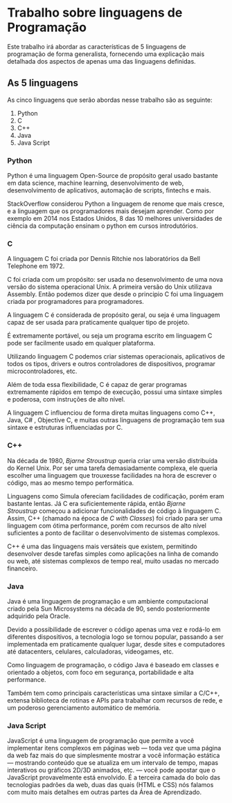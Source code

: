 # Trabalho sobre linguagens de Programação

Este trabalho irá abordar as características de 5 linguagens de programação de forma generalista, fornecendo uma explicação mais detalhada dos aspectos de apenas uma das linguagens definidas.

## As 5 linguagens

As cinco linguagens que serão abordas nesse trabalho são as seguinte:

1. Python
2. C
3. C++
4. Java
5. Java Script 

### Python

Python é uma linguagem Open-Source de propósito geral usado bastante em data science, machine learning, desenvolvimento de web, desenvolvimento de aplicativos, automação de scripts, fintechs e mais.

StackOverflow considerou Python a linguagem de renome que mais cresce, e a linguagem que os programadores mais desejam aprender. Como por exemplo em 2014 nos Estados Unidos, 8 das 10 melhores universidades de ciência da computação ensinam o python em cursos introdutórios.

### C

A linguagem C foi criada por Dennis Ritchie nos laboratórios da Bell Telephone em 1972.

C foi criada com um propósito: ser usada no desenvolvimento de uma nova versão do sistema operacional Unix. A primeira versão do Unix utilizava Assembly. Então podemos dizer que desde o principio C foi uma linguagem criada por programadores para programadores.

A linguagem C é considerada de propósito geral, ou seja é uma linguagem capaz de ser usada para praticamente qualquer tipo de projeto.

É extremamente portável, ou seja um programa escrito em linguagem C pode ser facilmente usado em qualquer plataforma.

Utilizando linguagem C podemos criar sistemas operacionais, aplicativos de todos os tipos, drivers e outros controladores de dispositivos, programar microcontroladores, etc.

Além de toda essa flexibilidade, C é capaz de gerar programas extremamente rápidos em tempo de execução, possui uma sintaxe simples e poderosa, com instruções de alto nível.

A linguagem C influenciou de forma direta muitas linguagens como C++, Java, C# , Objective C, e muitas outras linguagens de programação tem sua sintaxe e estruturas influenciadas por C.

### C++

Na década de 1980, *Bjarne Stroustrup* queria criar uma versão distribuída do Kernel Unix. Por ser uma tarefa demasiadamente complexa, ele queria escolher uma linguagem que trouxesse facilidades na hora de escrever o código, mas ao mesmo tempo performática.

Linguagens como Simula ofereciam facilidades de codificação, porém eram bastante lentas. Já C era suficientemente rápida, então *Bjarne Stroustrup* começou a adicionar funcionalidades de código à linguagem C. Assim, C++ (chamado na época de *C with Classes*) foi criado para ser uma linguagem com ótima performance, porém com recursos de alto nível suficientes a ponto de facilitar o desenvolvimento de sistemas complexos.

C++ é uma das linguagens mais versáteis que existem, permitindo desenvolver desde tarefas simples como aplicações na linha de comando ou web, até sistemas complexos de tempo real, muito usadas no mercado financeiro.

### Java

Java é uma linguagem de programação e um ambiente computacional criado pela Sun Microsystems na década de 90, sendo posteriormente adquirido pela Oracle.

Devido a possibilidade de escrever o código apenas uma vez e rodá-lo em diferentes dispositivos, a tecnologia logo se tornou popular, passando a ser implementada em praticamente qualquer lugar, desde sites e computadores até datacenters, celulares, calculadoras, videogames, etc.

Como linguagem de programação, o código Java é baseado em classes e orientado a objetos, com foco em segurança, portabilidade e alta performance.

Também tem como principais características uma sintaxe similar a C/C++, extensa biblioteca de rotinas e APIs para trabalhar com recursos de rede, e um poderoso gerenciamento automático de memória.

### Java Script

JavaScript é uma linguagem de programação que permite a você implementar itens complexos em páginas web — toda vez que uma página da web faz mais do que simplesmente mostrar a você informação estática — mostrando conteúdo que se atualiza em um intervalo de tempo, mapas interativos ou gráficos 2D/3D animados, etc. — você pode apostar que o JavaScript provavelmente está envolvido. É a terceira camada do bolo das tecnologias padrões da web, duas das quais (HTML e CSS) nós falamos com muito mais detalhes em outras partes da Área de Aprendizado.